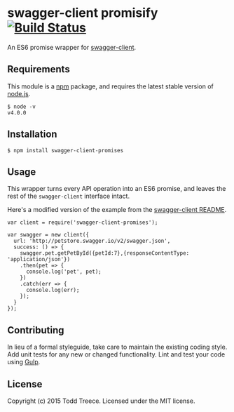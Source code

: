 # swagger-client promisify [![Build Status](https://travis-ci.org/toddtreece/swagger-client-promises.svg?branch=master)](https://travis-ci.org/toddtreece/swagger-client-promises)

An ES6 promise wrapper for [swagger-client](https://www.npmjs.com/package/swagger-client).

## Requirements

This module is a [npm](https://www.npmjs.org) package, and requires
the latest stable version of [node.js](https://nodejs.org).

```
$ node -v
v4.0.0
```

## Installation
```
$ npm install swagger-client-promises
```

## Usage
This wrapper turns every API operation into an ES6 promise, and leaves the rest
of the `swagger-client` interface intact.

Here's a modified version of the example from the [swagger-client README](https://github.com/swagger-api/swagger-js#calling-an-api-with-swagger--nodejs).
```
var client = require('swagger-client-promises');

var swagger = new client({
  url: 'http://petstore.swagger.io/v2/swagger.json',
  success: () => {
    swagger.pet.getPetById({petId:7},{responseContentType: 'application/json'})
    .then(pet => {
      console.log('pet', pet);
    })
    .catch(err => {
      console.log(err);
    });
  }
});
```

## Contributing
In lieu of a formal styleguide, take care to maintain the existing
coding style. Add unit tests for any new or changed functionality.
Lint and test your code using [Gulp](http://gulpjs.com/).

## License

Copyright (c) 2015 Todd Treece. Licensed under the MIT license.
